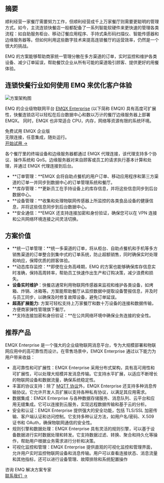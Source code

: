 ## 摘要

顺利经营一家餐厅需要努力工作，但顺利经营成千上万家餐厅则需要更聪明的管理方式。如今，主流连锁快餐店一般都配备了一系列智能软硬件来更快速的管理各类流程：如自助服务柜台、移动订餐应用程序、手持式条形码扫描仪、智能传感器和边缘服务器等。但如何利用这些数字技术来提高连锁餐厅的运营效率，仍然是一个很大的挑战。

EMQ 的方案能够帮助商家统一管理分散在多方渠道的订单，实时监控和维护各类设备、减少订单延误，帮助餐饮企业从所有可能的渠道吸引顾客、提供更好的用餐体验。

## **连锁快餐行业如何使用 EMQ 来优化客户体验**

![方案架构图](https://assets.emqx.com/images/701ece7ecd5b62836c3916a7aa845790.png)

EMQ 的企业级物联网平台 [EMQX Enterprise](https://www.emqx.com/zh/products/emqx) (以下简称 EMQX) 具有高度可扩展性，快餐连锁店可以轻松在后台数据中心和数以万计的餐厅边缘服务器上部署 EMQX。 同时，EMQX 也非常适合 CPU，内存，网络等资源有限的系统环境。

<section class="promotion">
    <div>
        免费试用 EMQX 企业版
            <div class="is-size-14 is-text-normal has-text-weight-normal">无限连接，任意集成，随处运行。</div>
    </div>
    <a href="https://www.emqx.com/zh/try?product=enterprise" class="button is-gradient px-5">开始试用 →</a>
</section>

各个餐厅里的终端设备和边缘服务器都通过 EMQX 代理连接，该代理支持多个协议、操作系统和 QoS。边缘服务器对来自顾客或员工的请求执行基本计算和处理，并通过 EMQX 代理连接到后台。

- **订单管理：**EMQX 会将自助点餐机的用户订单、移动应用程序和第三方渠道的订单一并同步到数据中心的订单管理系统和餐厅。
- **库存管理：**更新员工在手持设备上的库存信息，并将这些信息同步到后台数据中心。
- **设备管理：**收集和处理物联网传感器上所监控的各类食品设备的健康信息，并将这些信息同步到后台数据中心。
- **安全通信：**EMQX 还支持连接加密和身份验证，确保您可以在 VPN 连接和公共网络环境连接之间灵活切换。

## 方案价值

- **统一订单管理：**统一多渠道的订单，将从柜台、自助点餐机和手机等多方销售渠道的订单整合到集中式的订单系统，防止超额销售，同时确保实时处理和响应，保障优质的顾客体验。
- **动态库存监控：**即使在业务高峰期，EMQ 的方案也能够确保库存信息实时准确，保持高周转率，帮助员工快速作出生产和订购决策，减少浪费和损失。
- **设备实时维护**：快餐店通常利用物联网传感器来监视和维护各类设备，如烤箱、炸锅、冰箱等。方案能帮助餐厅从监控数据中提取设备警报信息，并及时与员工同步，以确保及时修复故障设备，避免订单延误。 
- **超高扩展能力:** 方案可轻松支持上万家餐厅和数十万设备的连接和数据传输，方便商家弹性管理旗下餐厅。 
- **支持连接加密和身份验证：**在公共网络环境中确保业务连接的安全性。

## 推荐产品

EMQX Enterprise 是一个强大的企业级物联网消息平台，专为大规模部署和物联网应用中的高可靠性而设计。在零售场景中，EMQX Enterprise 通过以下能力为用户带来收益：

- 高可靠性和可扩展性：EMQX Enterprise 采用分布式架构，具有高可用性和可扩展性，可以处理大规模并发消息传输。它支持水平扩展，以适应不断增长的物联网设备和数据流量，确保系统稳定性。
- 丰富的协议支持：除了 [MQTT 协议](https://www.emqx.com/zh/blog/the-easiest-guide-to-getting-started-with-mqtt)外，EMQX Enterprise 还支持多种消息传输协议。它允许开发人员扩展以支持各种私有协议，以满足其应用需求。
- 数据集成：EMQX Enterprise 与各种数据存储服务、消息队列、云平台和应用无缝集成。它可以连接到云服务，实现远程数据传输和基于云的分析。
- 安全和认证：EMQX Enterprise 提供强大的安全功能，包括 TLS/SSL 加密传输、客户端认证和访问控制。它支持多种认证方法，如用户名/密码、X.509 证书和 OAuth，确保物联网通信的安全性。
- 规则引擎和数据处理：EMQX Enterprise 具有灵活的规则引擎，可以基于设备数据进行实时数据处理和转发。它支持数据过滤、转换、聚合和持久化等操作，帮助用户根据业务需求进行分析和决策。
- 可视化监控和管理：EMQX Enterprise 提供直观的可视化监控和管理界面，允许用户实时监控物联网设备和消息传输。用户可以查看连接状态、消息流量和其他指标，还可以进行设备管理、故障排除和系统配置操作



<section class="promotion">
    <div>
        咨询 EMQ 解决方案专家
    </div>
    <a href="https://www.emqx.com/zh/contact?product=solutions" class="button is-gradient px-5">联系我们 →</a>
</section>

